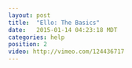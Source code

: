 ```yaml
---
layout: post
title:  "Ello: The Basics"
date:   2015-01-14 04:23:18 MDT
categories: help
position: 2
video: http://vimeo.com/124436717
---
```

